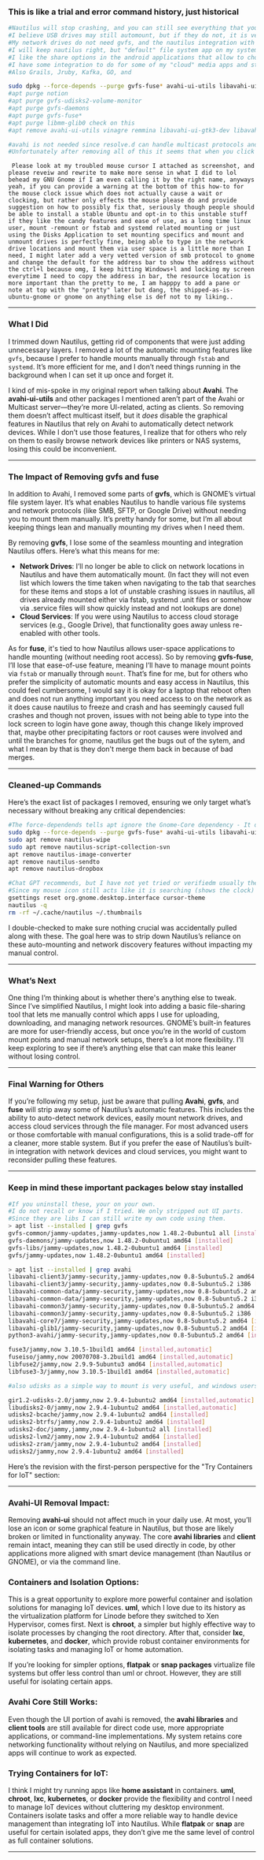  
 
 ### This is like a trial and error command history, just historical
 ```bash
 #Nautilus will stop crashing, and you can still see everything that you have mounted
 #I believe USB drives may still automount, but if they do not, it is very easy.
 #My network drives do not need gvfs, and the nautilus integration with the protocols is not needed.
 #I will keep nautilus right, but "default" file system app on my system will start aligning with how android does it.
 #I like the share options in the android applications that allow to choose an app at the time of upload or download or share.
 #I have some integration to do for some of my "cloud" media apps and stuff that removes a lot of work away from nautilus.
 #Also Grails, Jruby, Kafka, GO, and
 
 sudo dpkg --force-depends --purge gvfs-fuse* avahi-ui-utils libavahi-ui-gtk3-dev libavahi-ui-gtk3-0
 #apt purge notion
 #apt purge gvfs-udisks2-volume-monitor
 #apt purge gvfs-daemons
 #apt purge gvfs-fuse*
 #apt purge libmm-glib0 check on this
 #apt remove avahi-ui-utils vinagre remmina libavahi-ui-gtk3-dev libavahi-ui-gtk3-0

 #avahi is not needed since resolve.d can handle multicast protocols and the added features it gives nautilus are not that useful.
 #Unfortunately after removing all of this it seems that when you click on the  "+ Other Locations" It shows all the correct drive listingings but seems that it is a bug that the mouse cursor still shows the clock like it is waiting for something which I am pretty sure is what is be removed here that is normally loading here, but at least it does not crash, and since I write .service files and load before and after conditions to ensure anything I place within fstab loads in the correct order if it is dependent on any services like Network, NBD, and DNS or dependent on another drive being loaded my files in /etc/fstab and /etc/systemd/system/ *.service excetera, wan might be more locations which I would like to know where else I might of put those other scripts based on the normal locations for them, not sure there is like .module or other type of file name which is the .unit or something like that an where those might be, I know on some of my services I don't have them setup in the best way possible but at least I can start them from systemctl. Anyways what is the trouble here is want to get rid of the clock on the mouse cursor, it seems to do nothing and is not an issue, more of an annoyance, at least it does not crash or have trouble with the part of nautilus that I have said to remove above, oh, and also since I did not write those correctly and they need to force remove without removing other things that supposedly have dependency on them, please rewrite that, nautilus has feature that use these, but is not dependent on them it is only soft dependent and listed in it's dependencies and indeed a simple fix which I am trying to come up with or learn how to do can fix the one little annoyance making this change causes, overall, this changes makes my Gnome Based Ubuntu 22.04 LTS Extremely More Stable, in combination with removing the System DNSMasq instance that clashes..
```
```text
 Please look at my troubled mouse cursor I attached as screenshot, and please reveiw and rewrite to make more sense in what I did to lol behead my GNU Gnome if I am even calling it by the right name, anyways yeah, if you can provide a warning at the bottom of this how-to for the mouse clock issue which does not actually cause a wait or clocking, but rather only effects the mouse please do and provide suggestion on how to possibly fix that, seriously though people should be able to install a stable Ubuntu and opt-in to this unstable stuff if they like the candy features and ease of use, as a long time linux user, mount -remount or fstab and systemd related mounting or just using the Disks Application to set mounting specifics and mount and unmount drives is perfectly fine, being able to type in the network drive locations and mount them via user space is a little more than I need, I might later add a very vetted version of smb protocol to gnome and change the default for the address bar to show the address without the ctrl+l because omg, I keep hitting Windows+l and locking my screen everytime I need to copy the address in bar, the resource location is more important than the pretty to me, I am happpy to add a pane or note at top with the "pretty" later but dang, the shipped-as-is-ubuntu-gnome or gnome on anything else is def not to my liking..

```

---

### What I Did

I trimmed down Nautilus, getting rid of components that were just adding unnecessary layers. I removed a lot of the automatic mounting features like `gvfs`, because I prefer to handle mounts manually through `fstab` and `systemd`. It’s more efficient for me, and I don’t need things running in the background when I can set it up once and forget it.

I kind of mis-spoke in my original report when talking about **Avahi**. The **avahi-ui-utils** and other packages I mentioned aren’t part of the Avahi or Multicast server—they’re more UI-related, acting as clients. So removing them doesn’t affect multicast itself, but it *does* disable the graphical features in Nautilus that rely on Avahi to automatically detect network devices. While I don’t use those features, I realize that for others who rely on them to easily browse network devices like printers or NAS systems, losing this could be inconvenient.

---

### The Impact of Removing gvfs and fuse

In addition to Avahi, I removed some parts of **gvfs**, which is GNOME’s virtual file system layer. It’s what enables Nautilus to handle various file systems and network protocols (like SMB, SFTP, or Google Drive) without needing you to mount them manually. It’s pretty handy for some, but I’m all about keeping things lean and manually mounting my drives when I need them.

By removing **gvfs**, I lose some of the seamless mounting and integration Nautilus offers. Here’s what this means for me:
- **Network Drives**: I’ll no longer be able to click on network locations in Nautilus and have them automatically mount. (In fact they will not even list which lowers the time taken when navigating to the tab that searches for these items and stops a lot of unstable crashing issues in nautilus, all drives already mounted either via fstab, systemd .unit files or somehow via .service files will show quickly instead and not lookups are done)
- **Cloud Services**: If you were using Nautilus to access cloud storage services (e.g., Google Drive), that functionality goes away unless re-enabled with other tools.

As for **fuse**, it's tied to how Nautilus allows user-space applications to handle mounting (without needing root access). So by removing **gvfs-fuse**, I’ll lose that ease-of-use feature, meaning I’ll have to manage mount points via `fstab` or manually through `mount`. That’s fine for me, but for others who prefer the simplicity of automatic mounts and easy access in Nautilus, this could feel cumbersome, I would say it is okay for a laptop that reboot often and does not run anything important you need access to on the network as it does cause nautilus to freeze and crash and has seemingly caused full crashes and though not proven, issues with not being able to type into the lock screen to login have gone away, though this change likely improved that, maybe other precipitating factors or root causes were involved and until the branches for gnome, nautilus get the bugs out of the sytem, and what I mean by that is they don't merge them back in because of bad merges.

---

### Cleaned-up Commands

Here’s the exact list of packages I removed, ensuring we only target what’s necessary without breaking any critical dependencies:


```bash
#The force-dependends tells apt ignore the Gnome-Core dependency - It does no harm, so I leap with unwavering arms -lol.
sudo dpkg --force-depends --purge gvfs-fuse* avahi-ui-utils libavahi-ui-gtk3-dev libavahi-ui-gtk3-0
sudo apt remove nautilus-wipe
sudo apt remove nautilus-script-collection-svn
apt remove nautilus-image-converter
apt remove nautilus-sendto
apt remove nautilus-dropbox

```

```bash
#Chat GPT recommends, but I have not yet tried or verifiedm usually these gsettings it thinks exist, do not at all exist, ill update later.
#Since my mouse icon still acts like it is searching (shows the clock) but obviously functions perfectly, and nautilus is not waiting, these commands might correct that, but I have my doubts.
gsettings reset org.gnome.desktop.interface cursor-theme
nautilus -q
rm -rf ~/.cache/nautilus ~/.thumbnails
```

I double-checked to make sure nothing crucial was accidentally pulled along with these. The goal here was to strip down Nautilus’s reliance on these auto-mounting and network discovery features without impacting my manual control.

---

### What’s Next

One thing I’m thinking about is whether there's anything else to tweak. Since I’ve simplified Nautilus, I might look into adding a basic file-sharing tool that lets me manually control which apps I use for uploading, downloading, and managing network resources. GNOME’s built-in features are more for user-friendly access, but once you’re in the world of custom mount points and manual network setups, there’s a lot more flexibility. I’ll keep exploring to see if there’s anything else that can make this leaner without losing control.

---

### Final Warning for Others

If you’re following my setup, just be aware that pulling **Avahi**, **gvfs**, and **fuse** will strip away some of Nautilus’s automatic features. This includes the ability to auto-detect network devices, easily mount network drives, and access cloud services through the file manager. For most advanced users or those comfortable with manual configurations, this is a solid trade-off for a cleaner, more stable system. But if you prefer the ease of Nautilus’s built-in integration with network devices and cloud services, you might want to reconsider pulling these features.

---

### Keep in mind these important packages below stay installed

```bash
#If you uninstall these, your on your own.
#I do not recall or know if I tried. We only stripped out UI parts.
#Since they are libs I can still write my own code using them.
> apt list --installed | grep gvfs
gvfs-common/jammy-updates,jammy-updates,now 1.48.2-0ubuntu1 all [installed]
gvfs-daemons/jammy-updates,now 1.48.2-0ubuntu1 amd64 [installed]
gvfs-libs/jammy-updates,now 1.48.2-0ubuntu1 amd64 [installed]
gvfs/jammy-updates,now 1.48.2-0ubuntu1 amd64 [installed]

> apt list --installed | grep avahi
libavahi-client3/jammy-security,jammy-updates,now 0.8-5ubuntu5.2 amd64 [installed,automatic]
libavahi-client3/jammy-security,jammy-updates,now 0.8-5ubuntu5.2 i386 [installed,automatic]
libavahi-common-data/jammy-security,jammy-updates,now 0.8-5ubuntu5.2 amd64 [installed,automatic]
libavahi-common-data/jammy-security,jammy-updates,now 0.8-5ubuntu5.2 i386 [installed,automatic]
libavahi-common3/jammy-security,jammy-updates,now 0.8-5ubuntu5.2 amd64 [installed,automatic]
libavahi-common3/jammy-security,jammy-updates,now 0.8-5ubuntu5.2 i386 [installed,automatic]
libavahi-core7/jammy-security,jammy-updates,now 0.8-5ubuntu5.2 amd64 [installed,auto-removable]
libavahi-glib1/jammy-security,jammy-updates,now 0.8-5ubuntu5.2 amd64 [installed,automatic]
python3-avahi/jammy-security,jammy-updates,now 0.8-5ubuntu5.2 amd64 [installed]

fuse3/jammy,now 3.10.5-1build1 amd64 [installed,automatic]
fuseiso/jammy,now 20070708-3.2build1 amd64 [installed,automatic]
libfuse2/jammy,now 2.9.9-5ubuntu3 amd64 [installed,automatic]
libfuse3-3/jammy,now 3.10.5-1build1 amd64 [installed,automatic]

#also udisks as a simple way to mount is very useful, and windows users would feel kinda at home. It lacks fuse, and the plug-n-play for usb, but it can mount for you. You do have to place your creds in the box to complete though. Please know that many applications have a focus issue with the creds box and you cannot complete the creds, it was fixed at one point on ubuntu 22.04 and I do not recall at what version or package, then they updated and I think had accidentally merged an old bug back in, and then fixed again, and then somehow at one point has found a middle ground, meaning it is fixed, but it is optional if the new UI components are using the corrected version or the broken version, guessing somehow old version still needed, this is observation only as it is not happening everywhere, its just whatever gtk app calls the authentication screen. I am pretty sure I can fully replace this with the PAM, Kuberos UI interface, though I am afraid of locking myself out and messing with it. Also not sure if there is a gtk version.

gir1.2-udisks-2.0/jammy,now 2.9.4-1ubuntu2 amd64 [installed,automatic]
libudisks2-0/jammy,now 2.9.4-1ubuntu2 amd64 [installed,automatic]
udisks2-bcache/jammy,now 2.9.4-1ubuntu2 amd64 [installed]
udisks2-btrfs/jammy,now 2.9.4-1ubuntu2 amd64 [installed]
udisks2-doc/jammy,jammy,now 2.9.4-1ubuntu2 all [installed]
udisks2-lvm2/jammy,now 2.9.4-1ubuntu2 amd64 [installed]
udisks2-zram/jammy,now 2.9.4-1ubuntu2 amd64 [installed]
udisks2/jammy,now 2.9.4-1ubuntu2 amd64 [installed]

```

Here’s the revision with the first-person perspective for the "Try Containers for IoT" section:

---

### Avahi-UI Removal Impact:
Removing **avahi-ui** should not affect much in your daily use. At most, you’ll lose an icon or some graphical feature in Nautilus, but those are likely broken or limited in functionality anyway. The core **avahi libraries** and **client** remain intact, meaning they can still be used directly in code, by other applications more aligned with smart device management (than Nautilus or GNOME), or via the command line.

### Containers and Isolation Options:
This is a great opportunity to explore more powerful container and isolation solutions for managing IoT devices. **uml**, which I love due to its history as the virtualization platform for Linode before they switched to Xen Hypervisor, comes first. Next is **chroot**, a simpler but highly effective way to isolate processes by changing the root directory. After that, consider **lxc**, **kubernetes**, and **docker**, which provide robust container environments for isolating tasks and managing IoT or home automation.

If you’re looking for simpler options, **flatpak** or **snap packages** virtualize file systems but offer less control than uml or chroot. However, they are still useful for isolating certain apps.

### Avahi Core Still Works:
Even though the UI portion of avahi is removed, the **avahi libraries** and **client tools** are still available for direct code use, more appropriate applications, or command-line implementations. My system retains core networking functionality without relying on Nautilus, and more specialized apps will continue to work as expected.

### Trying Containers for IoT:
I think I might try running apps like **home assistant** in containers. **uml**, **chroot**, **lxc**, **kubernetes**, or **docker** provide the flexibility and control I need to manage IoT devices without cluttering my desktop environment. Containers isolate tasks and offer a more reliable way to handle device management than integrating IoT into Nautilus. While **flatpak** or **snap** are useful for certain isolated apps, they don’t give me the same level of control as full container solutions.

---
